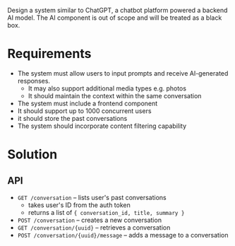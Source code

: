 Design a system similar to ChatGPT, a chatbot platform powered a backend AI model. The AI component is out of scope and will be treated as a black box.
# Requirements
- The system must allow users to input prompts and receive AI-generated responses.
	- It may also support additional media types e.g. photos
	- It should maintain the context within the same conversation 
- The system must include a frontend component
- It should support up to 1000 concurrent users
- it should store the past conversations
- The system should incorporate content filtering capability
# Solution
## API
- `GET /conversation` – lists user's past conversations
	- takes user's ID from the auth token
	- returns a list of `{ conversation_id, title, summary }`
- `POST /conversation` – creates a new conversation
- `GET /conversation/{uuid}` – retrieves a conversation
- `POST /conversation/{uuid}/message` – adds a message to a conversation